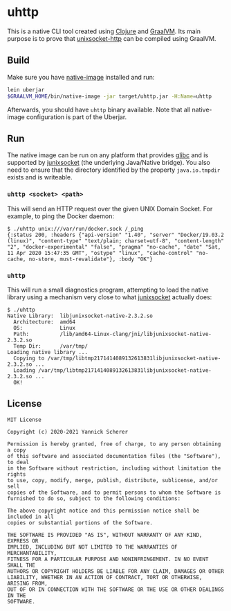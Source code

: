 # uhttp

This is a native CLI tool created using [Clojure][clojure] and
[GraalVM][graalvm]. Its main purpose is to prove that [unixsocket-http][] can
be compiled using GraalVM.

[clojure]: https://clojure.org/
[graalvm]: https://www.graalvm.org/
[unixsocket-http]: https://github.com/into-docker/unixsocket-http

## Build

Make sure you have [native-image][] installed and run:

```sh
lein uberjar
$GRAALVM_HOME/bin/native-image -jar target/uhttp.jar -H:Name=uhttp
```

Afterwards, you should have `uhttp` binary available. Note that all native-image
configuration is part of the Uberjar.

## Run

The native image can be run on any platform that provides [glibc][] and is
supported by [junixsocket][] (the underlying Java/Native bridge). You also need
to ensure that the directory identified by the property `java.io.tmpdir` exists
and is writeable.

### `uhttp <socket> <path>`

This will send an HTTP request over the given UNIX Domain Socket. For example, to ping
the Docker daemon:

```
$ ./uhttp unix:///var/run/docker.sock /_ping
{:status 200, :headers {"api-version" "1.40", "server" "Docker/19.03.2 (linux)", "content-type" "text/plain; charset=utf-8", "content-length" "2", "docker-experimental" "false", "pragma" "no-cache", "date" "Sat, 11 Apr 2020 15:47:35 GMT", "ostype" "linux", "cache-control" "no-cache, no-store, must-revalidate"}, :body "OK"}
```

### `uhttp`

This will run a small diagnostics program, attempting to load the native library
using a mechanism very close to what [junixsocket][] actually does:

```
$ ./uhttp
Native Library:  libjunixsocket-native-2.3.2.so
  Architecture:  amd64
  OS:            Linux
  Path:          /lib/amd64-Linux-clang/jni/libjunixsocket-native-2.3.2.so
  Temp Dir:      /var/tmp/
Loading native library ...
  Copying to /var/tmp/libtmp2171414089132613831libjunixsocket-native-2.3.2.so ...
  Loading /var/tmp/libtmp2171414089132613831libjunixsocket-native-2.3.2.so ...
  OK!
```

[native-image]: https://www.graalvm.org/docs/reference-manual/native-image/
[junixsocket]: https://github.com/kohlschutter/junixsocket
[glibc]: https://www.gnu.org/software/libc/

## License

```
MIT License

Copyright (c) 2020-2021 Yannick Scherer

Permission is hereby granted, free of charge, to any person obtaining a copy
of this software and associated documentation files (the "Software"), to deal
in the Software without restriction, including without limitation the rights
to use, copy, modify, merge, publish, distribute, sublicense, and/or sell
copies of the Software, and to permit persons to whom the Software is
furnished to do so, subject to the following conditions:

The above copyright notice and this permission notice shall be included in all
copies or substantial portions of the Software.

THE SOFTWARE IS PROVIDED "AS IS", WITHOUT WARRANTY OF ANY KIND, EXPRESS OR
IMPLIED, INCLUDING BUT NOT LIMITED TO THE WARRANTIES OF MERCHANTABILITY,
FITNESS FOR A PARTICULAR PURPOSE AND NONINFRINGEMENT. IN NO EVENT SHALL THE
AUTHORS OR COPYRIGHT HOLDERS BE LIABLE FOR ANY CLAIM, DAMAGES OR OTHER
LIABILITY, WHETHER IN AN ACTION OF CONTRACT, TORT OR OTHERWISE, ARISING FROM,
OUT OF OR IN CONNECTION WITH THE SOFTWARE OR THE USE OR OTHER DEALINGS IN THE
SOFTWARE.
```
